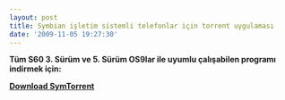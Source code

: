 ```yaml
---
layout: post
title: Symbian işletim sistemli telefonlar için torrent uygulaması
date: '2009-11-05 19:27:30'
---
```


<strong>Tüm S60 3. Sürüm ve 5. Sürüm OS9lar ile uyumlu çalışabilen programı indirmek için:</strong>

<strong><a href="http://shiftdelete.net/dl/symtorrent-download_533.html">Download SymTorrent</a></strong>
